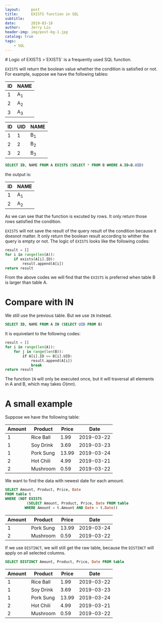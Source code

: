 ```yaml
---
layout:     post
title:      EXISTS function in SQL
subtitle:   
date:       2019-03-18
author:     Jerry Liu
header-img: img/post-bg-1.jpg
catalog: true
tags:
    - SQL
---
```

<link rel="stylesheet" href="/assets/css/syntax.css">
# Logic of EXISTS
>`EXISTS` is a frequently used SQL function.

`EXISTS` will return the boolean value whether the condition is satisfied or not.
For example, suppose we have the following tables:

|ID|NAME|
|----|----|
|1|A<sub>1</sub>|
|2|A<sub>2</sub>|
|3|A<sub>3</sub>|


|ID|UID|NAME|
|--|---|----|
|1|1|B<sub>1</sub>|
|2|2|B<sub>2</sub>|
|3|2|B<sub>3</sub>|

```sql
SELECT ID, NAME FROM A EXISTS (SELECT * FROM B WHERE A.ID=B.UID)
```

the output is:

|ID|NAME|
|--|----|
|1|A<sub>1|
|2|A<sub>2|

As we can see that the function is excuted by rows. It only return those rows satisfied the condition.

`EXISTS` will not save the result of the query result of the condition because it doesnot matter. It only return the boolean result according to whther the query is empty or not. The logic of `EXISTS` looks like the following codes:
```python
result = []
for i in range(len(A)):
    if exists(A[i].ID):
        result.append(A[i])
return result
```

From the above codes we will find that the `EXISTS` is preferred when table B is larger than table A. 

# Compare with IN

We still use the previous table. But we use `IN` instead.

```sql
SELECT ID, NAME FROM A IN (SELECT UID FROM B)
```

It is equivelant to the following codes:
```python
result = []
for i in range(len(A)):
    for j in range(len(B)):
        if A[i].ID == B[i].UID:
            result.append(A[i])
            break
return result
```

The function `IN` will only be executed once, but it will traversal all elements in A and B, which may takes $O(mn)$.

# A small example

Suppose we have the following table:

|Amount|Product|Price|Date|
|--|--|--|--|
|1|Rice Ball|1.99|2019-03-22|
|1|Soy Drink|3.69|2019-03-23|
|1|Pork Sung|13.99|2019-03-24|
|2|Hot Chili|4.99|2019-03-21|
|2|Mushroom|0.59|2019-03-22|

We want to find the data with newest date for each amount.

```sql
SELECT Amount, Product, Price, Date
FROM table t
WHERE (NOT EXISTS
          (SELECT Amount, Product, Price, Date FROM table 
         WHERE Amount = t.Amount AND Date > t.Date))
```
|Amount|Product|Price|Date|
|--|--|--|--|
|1|Pork Sung|13.99|2019-03-24|
|2|Mushroom|0.59|2019-03-22|

If we use `DISTINCT`, we will still get the raw table, because the `DISTINCT` will apply on all selected columns.

```sql
SELECT DISTINCT Amount, Product, Price, Date FROM table
```

|Amount|Product|Price|Date|
|--|--|--|--|
|1|Rice Ball|1.99|2019-03-22|
|1|Soy Drink|3.69|2019-03-23|
|1|Pork Sung|13.99|2019-03-24|
|2|Hot Chili|4.99|2019-03-21|
|2|Mushroom|0.59|2019-03-22|
